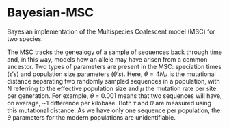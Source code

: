 # Bayesian-MSC

Bayesian implementation of the Multispecies Coalescent model (MSC) for two species.

The MSC tracks the genealogy of a sample of sequences back through time and, in this way, models how an allele may have arisen from a common ancestor. Two types of parameters are present in the MSC: speciation times ($\tau's$) and population size parameters ($\theta's$). Here, $\theta = 4N\mu$ is the mutational distance separating two randomly sampled sequences in a population, with N referring to the effective population size and $\mu$ the mutation rate per site per generation. For example, $\theta$ = 0.001 means that two sequences will have, on average, ~1 difference per kilobase. Both $\tau$ and $\theta$ are measured using this mutational distance. As we have only one sequence per population, the $\theta$ parameters for the modern populations are unidentifiable. 
